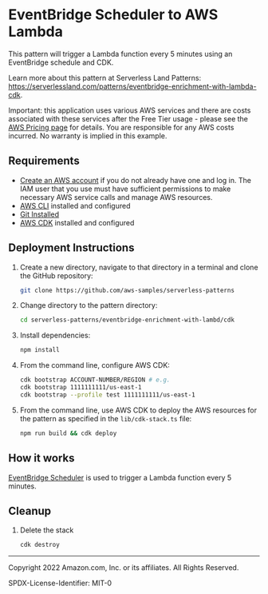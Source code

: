 # EventBridge Scheduler to AWS Lambda
This pattern will trigger a Lambda function every 5 minutes using an EventBridge schedule and CDK.

Learn more about this pattern at Serverless Land Patterns: https://serverlessland.com/patterns/eventbridge-enrichment-with-lambda-cdk.

Important: this application uses various AWS services and there are costs associated with these services after the Free Tier usage - please see the [AWS Pricing page](https://aws.amazon.com/pricing/) for details. You are responsible for any AWS costs incurred. No warranty is implied in this example.


## Requirements

- [Create an AWS account](https://portal.aws.amazon.com/gp/aws/developer/registration/index.html) if you do not already have one and log in. The IAM user that you use must have sufficient permissions to make necessary AWS service calls and manage AWS resources.
- [AWS CLI](https://docs.aws.amazon.com/cli/latest/userguide/install-cliv2.html) installed and configured
- [Git Installed](https://git-scm.com/book/en/v2/Getting-Started-Installing-Git)
- [AWS CDK](https://docs.aws.amazon.com/cdk/latest/guide/cli.html) installed and configured

## Deployment Instructions

1. Create a new directory, navigate to that directory in a terminal and clone the GitHub repository:
   ```bash
   git clone https://github.com/aws-samples/serverless-patterns
   ```
2. Change directory to the pattern directory:
   ```bash
   cd serverless-patterns/eventbridge-enrichment-with-lambd/cdk
   ```
3. Install dependencies:
   ```bash
   npm install
   ```
4. From the command line, configure AWS CDK:
   ```bash
   cdk bootstrap ACCOUNT-NUMBER/REGION # e.g.
   cdk bootstrap 1111111111/us-east-1
   cdk bootstrap --profile test 1111111111/us-east-1
   ```
5. From the command line, use AWS CDK to deploy the AWS resources for the pattern as specified in the `lib/cdk-stack.ts` file:
   ```bash
   npm run build && cdk deploy
   ```

## How it works


[EventBridge Scheduler](https://docs.aws.amazon.com/scheduler/latest/UserGuide/what-is-scheduler.html) is used to trigger a Lambda function every 5 minutes. 


## Cleanup

1. Delete the stack
   ```bash
   cdk destroy
   ```

---

Copyright 2022 Amazon.com, Inc. or its affiliates. All Rights Reserved.

SPDX-License-Identifier: MIT-0